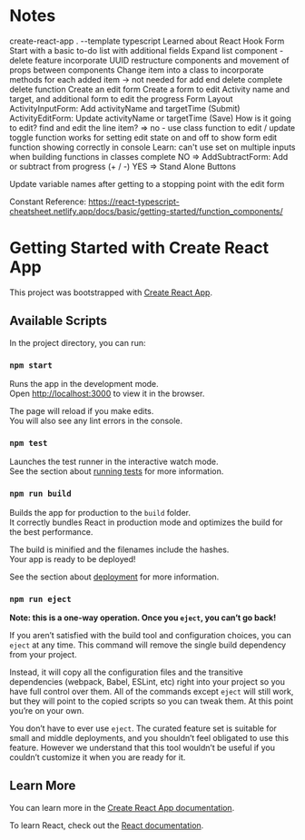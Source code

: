# Notes
create-react-app . --template typescript
Learned about React Hook Form
Start with a basic to-do list with additional fields
Expand list component - delete feature
    incorporate UUID
    restructure components and movement of props between components
    Change item into a class to incorporate methods for each added item -> not needed for add end delete
    complete delete function
Create an edit form
    Create a form to edit Activity name and target, and additional form to edit the progress
    Form Layout
        ActivityInputForm: Add activityName and targetTime (Submit)
        ActivityEditForm: Update activityName or targetTime (Save)
            How is it going to edit? find and edit the line item? => no - use class function to edit / update
            toggle function works for setting edit state on and off to show form
            edit function showing correctly in console
            Learn: can't use set on multiple inputs when building functions in classes
            complete
        NO => AddSubtractForm: Add or subtract from progress (+ / -)
            YES => Stand Alone Buttons

Update variable names after getting to a stopping point with the edit form

Constant Reference: https://react-typescript-cheatsheet.netlify.app/docs/basic/getting-started/function_components/

# Getting Started with Create React App

This project was bootstrapped with [Create React App](https://github.com/facebook/create-react-app).

## Available Scripts

In the project directory, you can run:

### `npm start`

Runs the app in the development mode.\
Open [http://localhost:3000](http://localhost:3000) to view it in the browser.

The page will reload if you make edits.\
You will also see any lint errors in the console.

### `npm test`

Launches the test runner in the interactive watch mode.\
See the section about [running tests](https://facebook.github.io/create-react-app/docs/running-tests) for more information.

### `npm run build`

Builds the app for production to the `build` folder.\
It correctly bundles React in production mode and optimizes the build for the best performance.

The build is minified and the filenames include the hashes.\
Your app is ready to be deployed!

See the section about [deployment](https://facebook.github.io/create-react-app/docs/deployment) for more information.

### `npm run eject`

**Note: this is a one-way operation. Once you `eject`, you can’t go back!**

If you aren’t satisfied with the build tool and configuration choices, you can `eject` at any time. This command will remove the single build dependency from your project.

Instead, it will copy all the configuration files and the transitive dependencies (webpack, Babel, ESLint, etc) right into your project so you have full control over them. All of the commands except `eject` will still work, but they will point to the copied scripts so you can tweak them. At this point you’re on your own.

You don’t have to ever use `eject`. The curated feature set is suitable for small and middle deployments, and you shouldn’t feel obligated to use this feature. However we understand that this tool wouldn’t be useful if you couldn’t customize it when you are ready for it.

## Learn More

You can learn more in the [Create React App documentation](https://facebook.github.io/create-react-app/docs/getting-started).

To learn React, check out the [React documentation](https://reactjs.org/).
